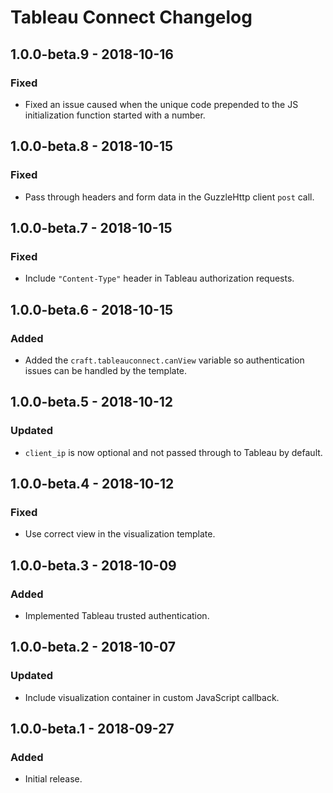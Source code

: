 # Tableau Connect Changelog

## 1.0.0-beta.9 - 2018-10-16

### Fixed

- Fixed an issue caused when the unique code prepended to the JS initialization function started with a number.

## 1.0.0-beta.8 - 2018-10-15

### Fixed

- Pass through headers and form data in the GuzzleHttp client `post` call.

## 1.0.0-beta.7 - 2018-10-15

### Fixed

- Include `"Content-Type"` header in Tableau authorization requests.

## 1.0.0-beta.6 - 2018-10-15

### Added

- Added the `craft.tableauconnect.canView` variable so authentication issues can be handled by the template.

## 1.0.0-beta.5 - 2018-10-12

### Updated

- `client_ip` is now optional and not passed through to Tableau by default.

## 1.0.0-beta.4 - 2018-10-12

### Fixed

- Use correct view in the visualization template.

## 1.0.0-beta.3 - 2018-10-09

### Added

- Implemented Tableau trusted authentication.

## 1.0.0-beta.2 - 2018-10-07

### Updated

- Include visualization container in custom JavaScript callback.

## 1.0.0-beta.1 - 2018-09-27

### Added

- Initial release.
